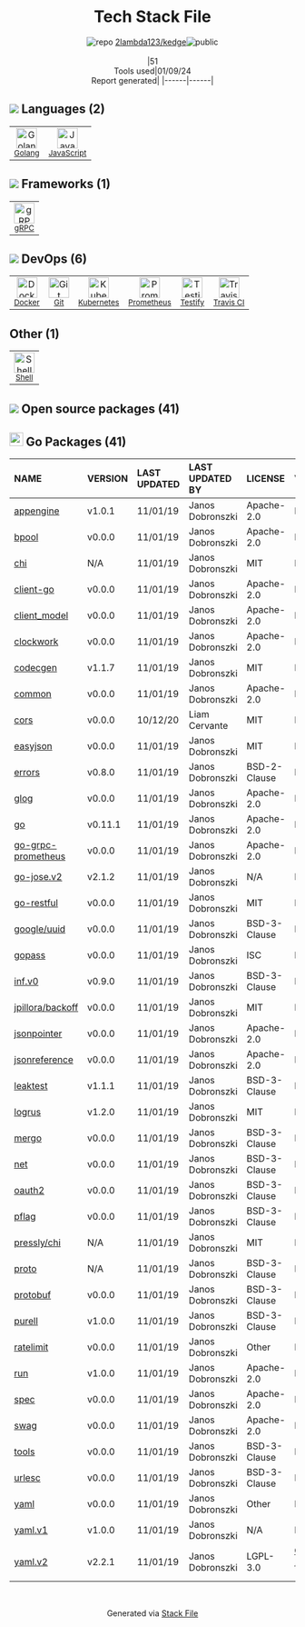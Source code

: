 <!--
&lt;--- Readme.md Snippet without images Start ---&gt;
## Tech Stack
2lambda123/kedge is built on the following main stack:

- [Golang](http://golang.org/) – Languages
- [JavaScript](https://developer.mozilla.org/en-US/docs/Web/JavaScript) – Languages
- [Kubernetes](http://kubernetes.io/) – Container Tools
- [Prometheus](http://prometheus.io/) – Monitoring Tools
- [Shell](https://en.wikipedia.org/wiki/Shell_script) – Shells
- [gRPC](https://grpc.io/) – Remote Procedure Call (RPC)
- [Testify](https://github.com/stretchr/testify) – Go Testing
- [Docker](https://www.docker.com/) – Virtual Machine Platforms & Containers
- [Travis CI](http://travis-ci.com/) – Continuous Integration

Full tech stack [here](/techstack.md)

&lt;--- Readme.md Snippet without images End ---&gt;

&lt;--- Readme.md Snippet with images Start ---&gt;
## Tech Stack
2lambda123/kedge is built on the following main stack:

- <img width='25' height='25' src='https://img.stackshare.io/service/1005/O6AczwfV_400x400.png' alt='Golang'/> [Golang](http://golang.org/) – Languages
- <img width='25' height='25' src='https://img.stackshare.io/service/1209/javascript.jpeg' alt='JavaScript'/> [JavaScript](https://developer.mozilla.org/en-US/docs/Web/JavaScript) – Languages
- <img width='25' height='25' src='https://img.stackshare.io/service/1885/21_d3cvM.png' alt='Kubernetes'/> [Kubernetes](http://kubernetes.io/) – Container Tools
- <img width='25' height='25' src='https://img.stackshare.io/service/2501/default_3cf1b307194b26782be5cb209d30360580ae5b3c.png' alt='Prometheus'/> [Prometheus](http://prometheus.io/) – Monitoring Tools
- <img width='25' height='25' src='https://img.stackshare.io/service/4631/default_c2062d40130562bdc836c13dbca02d318205a962.png' alt='Shell'/> [Shell](https://en.wikipedia.org/wiki/Shell_script) – Shells
- <img width='25' height='25' src='https://img.stackshare.io/service/4670/default_d811b0ac72205af84aca21f967594338580be913.png' alt='gRPC'/> [gRPC](https://grpc.io/) – Remote Procedure Call (RPC)
- <img width='25' height='25' src='https://img.stackshare.io/service/8695/stretchr.png' alt='Testify'/> [Testify](https://github.com/stretchr/testify) – Go Testing
- <img width='25' height='25' src='https://img.stackshare.io/service/586/n4u37v9t_400x400.png' alt='Docker'/> [Docker](https://www.docker.com/) – Virtual Machine Platforms & Containers
- <img width='25' height='25' src='https://img.stackshare.io/service/460/Lu6cGu0z_400x400.png' alt='Travis CI'/> [Travis CI](http://travis-ci.com/) – Continuous Integration

Full tech stack [here](/techstack.md)

&lt;--- Readme.md Snippet with images End ---&gt;
-->
<div align="center">

# Tech Stack File
![](https://img.stackshare.io/repo.svg "repo") [2lambda123/kedge](https://github.com/2lambda123/kedge)![](https://img.stackshare.io/public_badge.svg "public")
<br/><br/>
|51<br/>Tools used|01/09/24 <br/>Report generated|
|------|------|
</div>

## <img src='https://img.stackshare.io/languages.svg'/> Languages (2)
<table><tr>
  <td align='center'>
  <img width='36' height='36' src='https://img.stackshare.io/service/1005/O6AczwfV_400x400.png' alt='Golang'>
  <br>
  <sub><a href="http://golang.org/">Golang</a></sub>
  <br>
  <sub></sub>
</td>

<td align='center'>
  <img width='36' height='36' src='https://img.stackshare.io/service/1209/javascript.jpeg' alt='JavaScript'>
  <br>
  <sub><a href="https://developer.mozilla.org/en-US/docs/Web/JavaScript">JavaScript</a></sub>
  <br>
  <sub></sub>
</td>

</tr>
</table>

## <img src='https://img.stackshare.io/frameworks.svg'/> Frameworks (1)
<table><tr>
  <td align='center'>
  <img width='36' height='36' src='https://img.stackshare.io/service/4670/default_d811b0ac72205af84aca21f967594338580be913.png' alt='gRPC'>
  <br>
  <sub><a href="https://grpc.io/">gRPC</a></sub>
  <br>
  <sub></sub>
</td>

</tr>
</table>

## <img src='https://img.stackshare.io/devops.svg'/> DevOps (6)
<table><tr>
  <td align='center'>
  <img width='36' height='36' src='https://img.stackshare.io/service/586/n4u37v9t_400x400.png' alt='Docker'>
  <br>
  <sub><a href="https://www.docker.com/">Docker</a></sub>
  <br>
  <sub></sub>
</td>

<td align='center'>
  <img width='36' height='36' src='https://img.stackshare.io/service/1046/git.png' alt='Git'>
  <br>
  <sub><a href="http://git-scm.com/">Git</a></sub>
  <br>
  <sub></sub>
</td>

<td align='center'>
  <img width='36' height='36' src='https://img.stackshare.io/service/1885/21_d3cvM.png' alt='Kubernetes'>
  <br>
  <sub><a href="http://kubernetes.io/">Kubernetes</a></sub>
  <br>
  <sub></sub>
</td>

<td align='center'>
  <img width='36' height='36' src='https://img.stackshare.io/service/2501/default_3cf1b307194b26782be5cb209d30360580ae5b3c.png' alt='Prometheus'>
  <br>
  <sub><a href="http://prometheus.io/">Prometheus</a></sub>
  <br>
  <sub></sub>
</td>

<td align='center'>
  <img width='36' height='36' src='https://img.stackshare.io/service/8695/stretchr.png' alt='Testify'>
  <br>
  <sub><a href="https://github.com/stretchr/testify">Testify</a></sub>
  <br>
  <sub></sub>
</td>

<td align='center'>
  <img width='36' height='36' src='https://img.stackshare.io/service/460/Lu6cGu0z_400x400.png' alt='Travis CI'>
  <br>
  <sub><a href="http://travis-ci.com/">Travis CI</a></sub>
  <br>
  <sub></sub>
</td>

</tr>
</table>

## Other (1)
<table><tr>
  <td align='center'>
  <img width='36' height='36' src='https://img.stackshare.io/service/4631/default_c2062d40130562bdc836c13dbca02d318205a962.png' alt='Shell'>
  <br>
  <sub><a href="https://en.wikipedia.org/wiki/Shell_script">Shell</a></sub>
  <br>
  <sub></sub>
</td>

</tr>
</table>


## <img src='https://img.stackshare.io/group.svg' /> Open source packages (41)</h2>

## <img width='24' height='24' src='https://img.stackshare.io/service/21112/default_1346bbda8fe03e4dce5601323a3ca47a10c1ae36.png'/> Go Packages (41)

|NAME|VERSION|LAST UPDATED|LAST UPDATED BY|LICENSE|VULNERABILITIES|
|:------|:------|:------|:------|:------|:------|
|[appengine](https://pkg.go.dev/google.golang.org/appengine)|v1.0.1|11/01/19|Janos Dobronszki |Apache-2.0|N/A|
|[bpool](https://pkg.go.dev/github.com/oxtoacart/bpool)|v0.0.0|11/01/19|Janos Dobronszki |Apache-2.0|N/A|
|[chi](https://pkg.go.dev/github.com/go-chi/chi)|N/A|11/01/19|Janos Dobronszki |MIT|N/A|
|[client-go](https://pkg.go.dev/k8s.io/client-go)|v0.0.0|11/01/19|Janos Dobronszki |Apache-2.0|N/A|
|[client_model](https://pkg.go.dev/github.com/prometheus/client_model)|v0.0.0|11/01/19|Janos Dobronszki |Apache-2.0|N/A|
|[clockwork](https://pkg.go.dev/github.com/jonboulle/clockwork)|v0.0.0|11/01/19|Janos Dobronszki |Apache-2.0|N/A|
|[codecgen](https://pkg.go.dev/github.com/ugorji/go/codec/codecgen)|v1.1.7|11/01/19|Janos Dobronszki |MIT|N/A|
|[common](https://pkg.go.dev/github.com/prometheus/common)|v0.0.0|11/01/19|Janos Dobronszki |Apache-2.0|N/A|
|[cors](https://pkg.go.dev/github.com/rs/cors)|v0.0.0|10/12/20|Liam Cervante |MIT|N/A|
|[easyjson](https://pkg.go.dev/github.com/mailru/easyjson)|v0.0.0|11/01/19|Janos Dobronszki |MIT|N/A|
|[errors](https://pkg.go.dev/github.com/pkg/errors)|v0.8.0|11/01/19|Janos Dobronszki |BSD-2-Clause|N/A|
|[glog](https://pkg.go.dev/github.com/golang/glog)|v0.0.0|11/01/19|Janos Dobronszki |Apache-2.0|N/A|
|[go](https://pkg.go.dev/cloud.google.com/go)|v0.11.1|11/01/19|Janos Dobronszki |Apache-2.0|N/A|
|[go-grpc-prometheus](https://pkg.go.dev/github.com/grpc-ecosystem/go-grpc-prometheus)|v0.0.0|11/01/19|Janos Dobronszki |Apache-2.0|N/A|
|[go-jose.v2](https://pkg.go.dev/gopkg.in/square/go-jose.v2)|v2.1.2|11/01/19|Janos Dobronszki |N/A|N/A|
|[go-restful](https://pkg.go.dev/github.com/emicklei/go-restful)|v0.0.0|11/01/19|Janos Dobronszki |MIT|N/A|
|[google/uuid](https://pkg.go.dev/github.com/google/uuid)|v0.0.0|11/01/19|Janos Dobronszki |BSD-3-Clause|N/A|
|[gopass](https://pkg.go.dev/github.com/howeyc/gopass)|v0.0.0|11/01/19|Janos Dobronszki |ISC|N/A|
|[inf.v0](https://pkg.go.dev/gopkg.in/inf.v0)|v0.9.0|11/01/19|Janos Dobronszki |BSD-3-Clause|N/A|
|[jpillora/backoff](https://pkg.go.dev/github.com/jpillora/backoff)|v0.0.0|11/01/19|Janos Dobronszki |MIT|N/A|
|[jsonpointer](https://pkg.go.dev/github.com/go-openapi/jsonpointer)|v0.0.0|11/01/19|Janos Dobronszki |Apache-2.0|N/A|
|[jsonreference](https://pkg.go.dev/github.com/go-openapi/jsonreference)|v0.0.0|11/01/19|Janos Dobronszki |Apache-2.0|N/A|
|[leaktest](https://pkg.go.dev/github.com/fortytw2/leaktest)|v1.1.1|11/01/19|Janos Dobronszki |BSD-3-Clause|N/A|
|[logrus](https://pkg.go.dev/github.com/sirupsen/logrus)|v1.2.0|11/01/19|Janos Dobronszki |MIT|N/A|
|[mergo](https://pkg.go.dev/github.com/imdario/mergo)|v0.0.0|11/01/19|Janos Dobronszki |BSD-3-Clause|N/A|
|[net](https://pkg.go.dev/golang.org/x/net)|v0.0.0|11/01/19|Janos Dobronszki |BSD-3-Clause|N/A|
|[oauth2](https://pkg.go.dev/golang.org/x/oauth2)|v0.0.0|11/01/19|Janos Dobronszki |BSD-3-Clause|N/A|
|[pflag](https://pkg.go.dev/github.com/spf13/pflag)|v0.0.0|11/01/19|Janos Dobronszki |BSD-3-Clause|N/A|
|[pressly/chi](https://pkg.go.dev/github.com/pressly/chi)|N/A|11/01/19|Janos Dobronszki |MIT|N/A|
|[proto](https://pkg.go.dev/github.com/golang/protobuf/proto)|N/A|11/01/19|Janos Dobronszki |BSD-3-Clause|N/A|
|[protobuf](https://pkg.go.dev/github.com/golang/protobuf)|v0.0.0|11/01/19|Janos Dobronszki |BSD-3-Clause|N/A|
|[purell](https://pkg.go.dev/github.com/PuerkitoBio/purell)|v1.0.0|11/01/19|Janos Dobronszki |BSD-3-Clause|N/A|
|[ratelimit](https://pkg.go.dev/github.com/juju/ratelimit)|v0.0.0|11/01/19|Janos Dobronszki |Other|N/A|
|[run](https://pkg.go.dev/github.com/oklog/run)|v1.0.0|11/01/19|Janos Dobronszki |Apache-2.0|N/A|
|[spec](https://pkg.go.dev/github.com/go-openapi/spec)|v0.0.0|11/01/19|Janos Dobronszki |Apache-2.0|N/A|
|[swag](https://pkg.go.dev/github.com/go-openapi/swag)|v0.0.0|11/01/19|Janos Dobronszki |Apache-2.0|N/A|
|[tools](https://pkg.go.dev/golang.org/x/tools)|v0.0.0|11/01/19|Janos Dobronszki |BSD-3-Clause|N/A|
|[urlesc](https://pkg.go.dev/github.com/PuerkitoBio/urlesc)|v0.0.0|11/01/19|Janos Dobronszki |BSD-3-Clause|N/A|
|[yaml](https://pkg.go.dev/github.com/ghodss/yaml)|v0.0.0|11/01/19|Janos Dobronszki |Other|N/A|
|[yaml.v1](https://pkg.go.dev/gopkg.in/yaml.v1)|v1.0.0|11/01/19|Janos Dobronszki |N/A|N/A|
|[yaml.v2](https://pkg.go.dev/gopkg.in/yaml.v2)|v2.2.1|11/01/19|Janos Dobronszki |LGPL-3.0|[CVE-2019-11254](https://github.com/advisories/GHSA-wxc4-f4m6-wwqv) (Moderate)|

<br/>
<div align='center'>

Generated via [Stack File](https://github.com/marketplace/stack-file)
